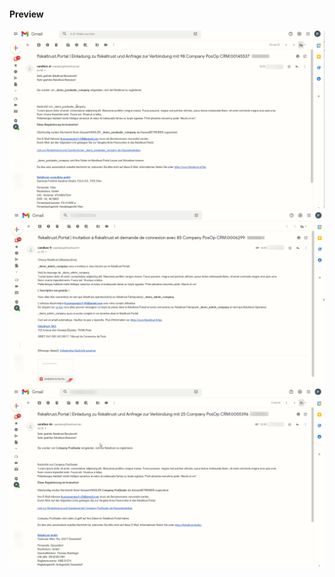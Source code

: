 #### Preview
![preview invitation e-Mail](../images/12-onboarding-portal-AT.png "Preview invitation e-Mail")
![preview invitation e-Mail](../images/12-onboarding-portal-FR.png "Preview invitation e-Mail")
![preview invitation e-Mail](../images/12-onboarding-portal-DE.png "Preview invitation e-Mail")

